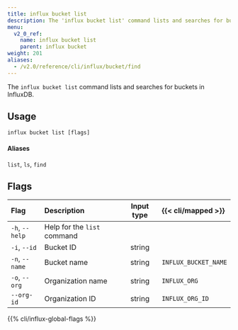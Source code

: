 ```yaml
---
title: influx bucket list
description: The 'influx bucket list' command lists and searches for buckets in InfluxDB.
menu:
  v2_0_ref:
    name: influx bucket list
    parent: influx bucket
weight: 201
aliases:
  - /v2.0/reference/cli/influx/bucket/find
---
```


The `influx bucket list` command lists and searches for buckets in InfluxDB.

## Usage
```
influx bucket list [flags]
```

#### Aliases
`list`, `ls`, `find`

## Flags
| Flag           | Description                 | Input type  | {{< cli/mapped >}}   |
|:----           |:-----------                 |:----------: |:------------------   |
| `-h`, `--help` | Help for the `list` command |             |                      |
| `-i`, `--id`   | Bucket ID                   | string      |                      |
| `-n`, `--name` | Bucket name                 | string      | `INFLUX_BUCKET_NAME` |
| `-o`, `--org`  | Organization name           | string      | `INFLUX_ORG`         |
| `--org-id`     | Organization ID             | string      | `INFLUX_ORG_ID`      |

{{% cli/influx-global-flags %}}
